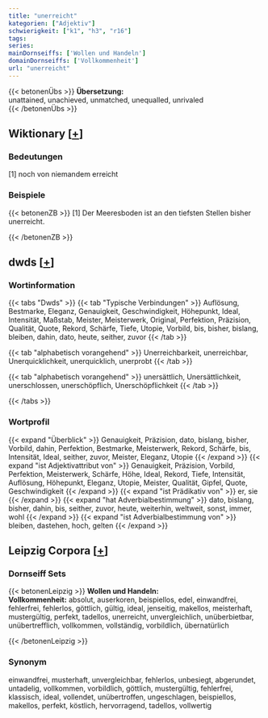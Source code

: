```yaml
---
title: "unerreicht"
kategorien: ["Adjektiv"]
schwierigkeit: ["k1", "h3", "r16"]
tags:
series:
mainDornseiffs: ['Wollen und Handeln']
domainDornseiffs: ['Vollkommenheit']
url: "unerreicht"
---
```


{{< betonenÜbs >}}
**Übersetzung:**  
unattained, unachieved, unmatched, unequalled, unrivaled  
{{< /betonenÜbs >}}

## Wiktionary [[+](https://de.wiktionary.org/wiki/unerreicht)]

### Bedeutungen
[1] noch von niemandem erreicht  

### Beispiele
{{< betonenZB >}}
[1] Der Meeresboden ist an den tiefsten Stellen bisher unerreicht.  

{{< /betonenZB >}}


## dwds [[+](https://www.dwds.de/wb/unerreicht)]

### Wortinformation
{{< tabs "Dwds" >}}
{{< tab "Typische Verbindungen" >}}
Auflösung, Bestmarke, Eleganz, Genauigkeit, Geschwindigkeit, Höhepunkt, Ideal, Intensität, Maßstab, Meister, Meisterwerk, Original, Perfektion, Präzision, Qualität, Quote, Rekord, Schärfe, Tiefe, Utopie, Vorbild, bis, bisher, bislang, bleiben, dahin, dato, heute, seither, zuvor
{{< /tab >}}

{{< tab "alphabetisch vorangehend" >}}
Unerreichbarkeit, unerreichbar, Unerquicklichkeit, unerquicklich, unerprobt
{{< /tab >}}

{{< tab "alphabetisch vorangehend" >}}
unersättlich, Unersättlichkeit, unerschlossen, unerschöpflich, Unerschöpflichkeit
{{< /tab >}}

{{< /tabs >}}

### Wortprofil
{{< expand "Überblick" >}} Genauigkeit, Präzision, dato, bislang, bisher, Vorbild, dahin, Perfektion, Bestmarke, Meisterwerk, Rekord, Schärfe, bis, Intensität, Ideal, seither, zuvor, Meister, Eleganz, Utopie {{< /expand >}}
{{< expand "ist Adjektivattribut von" >}} Genauigkeit, Präzision, Vorbild, Perfektion, Meisterwerk, Schärfe, Höhe, Ideal, Rekord, Tiefe, Intensität, Auflösung, Höhepunkt, Eleganz, Utopie, Meister, Qualität, Gipfel, Quote, Geschwindigkeit {{< /expand >}}
{{< expand "ist Prädikativ von" >}} er, sie {{< /expand >}}
{{< expand "hat Adverbialbestimmung" >}} dato, bislang, bisher, dahin, bis, seither, zuvor, heute, weiterhin, weltweit, sonst, immer, wohl {{< /expand >}}
{{< expand "ist Adverbialbestimmung von" >}} bleiben, dastehen, hoch, gelten {{< /expand >}}

## Leipzig Corpora [[+](https://corpora.uni-leipzig.de/en/res?word=unerreicht&corpusId=deu_newscrawl-public_2018)]

### Dornseiff Sets
{{< betonenLeipzig >}}
**Wollen und Handeln:**  
**Vollkommenheit:** absolut, auserkoren, beispiellos, edel, einwandfrei, fehlerfrei, fehlerlos, göttlich, gültig, ideal, jenseitig, makellos, meisterhaft, mustergültig, perfekt, tadellos, unerreicht, unvergleichlich, unüberbietbar, unübertrefflich, vollkommen, vollständig, vorbildlich, übernatürlich  

{{< /betonenLeipzig >}}

### Synonym
einwandfrei, musterhaft, unvergleichbar, fehlerlos, unbesiegt, abgerundet, untadelig, vollkommen, vorbildlich, göttlich, mustergültig, fehlerfrei, klassisch, ideal, vollendet, unübertroffen, ungeschlagen, beispiellos, makellos, perfekt, köstlich, hervorragend, tadellos, vollwertig

